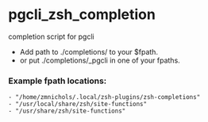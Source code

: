 # pgcli_zsh_completion
completion script for pgcli

+ Add path to ./completions/ to your $fpath.
+ or put ./completions/_pgcli in one of your fpaths.

### Example fpath locations:
    - "/home/zmnichols/.local/zsh-plugins/zsh-completions"
    - "/usr/local/share/zsh/site-functions"
    - "/usr/share/zsh/site-functions"

